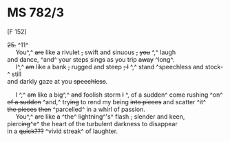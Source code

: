 # MS 782/3

[F 152]

~~25.~~ ^11^ \
&nbsp;&nbsp;&nbsp;&nbsp;&nbsp;You^,^ ~~are~~ like a rivulet ~~,~~ swift and sinuous ~~,~~ ~~you~~ ^,^ laugh \
and dance, ^and^ your steps sing~~s~~ as you trip ~~away~~ ^long^. \
&nbsp;&nbsp;&nbsp;&nbsp;&nbsp;I^,^ ~~am~~ like a bank ~~,~~ rugged and steep ~~; I~~ ^,^ stand ^speechless and stock-^ still \
and darkly gaze at you ~~speechless~~.

&nbsp;&nbsp;&nbsp;&nbsp;&nbsp;I ^,^ ~~am~~ like a big^,^ ~~and~~ foolish storm ~~I~~ ^, of a sudden^ come rushing ^on^ \
~~of a sudden~~ ^and,^ try~~ing~~ to rend my being ~~into pieces~~ and scatter ^it^ \
~~the pieces~~ ~~then~~ ^parcelled^ in a whirl of passion. \
&nbsp;&nbsp;&nbsp;&nbsp;&nbsp;You^,^ ~~are~~ like ~~a~~ ^the^ lightning^'s^ flash ~~,~~ slender and keen, \
pierc~~ing~~^e^ the heart of the turbulent darkness to disappear \
in a ~~quick???~~ ^vivid streak^ of laughter.
